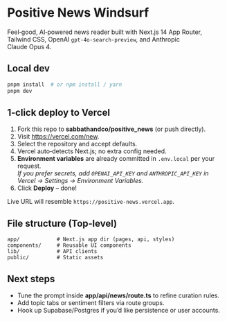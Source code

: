 # Positive News Windsurf

Feel‑good, AI‑powered news reader built with Next.js 14 App Router, Tailwind CSS, OpenAI `gpt‑4o-search-preview`, and Anthropic Claude Opus 4.

## Local dev

```bash
pnpm install  # or npm install / yarn
pnpm dev
```

## 1‑click deploy to Vercel

1. Fork this repo to **sabbathandco/positive_news** (or push directly).
2. Visit <https://vercel.com/new>.
3. Select the repository and accept defaults.  
4. Vercel auto‑detects Next.js; no extra config needed.
5. **Environment variables** are already committed in `.env.local` per your request.  
   *If you prefer secrets, add `OPENAI_API_KEY` and `ANTHROPIC_API_KEY` in Vercel → Settings → Environment Variables.*
6. Click **Deploy** – done!

Live URL will resemble `https://positive-news.vercel.app`.

## File structure (Top‑level)

```
app/            # Next.js app dir (pages, api, styles)
components/     # Reusable UI components
lib/            # API clients
public/         # Static assets
```

## Next steps

* Tune the prompt inside **app/api/news/route.ts** to refine curation rules.
* Add topic tabs or sentiment filters via route groups.
* Hook up Supabase/Postgres if you’d like persistence or user accounts.
